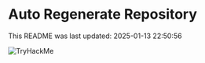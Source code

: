 # Auto Regenerate Repository

This README was last updated: 2025-01-13 22:50:56

 ![TryHackMe](https://tryhackme.com/badge/533634)